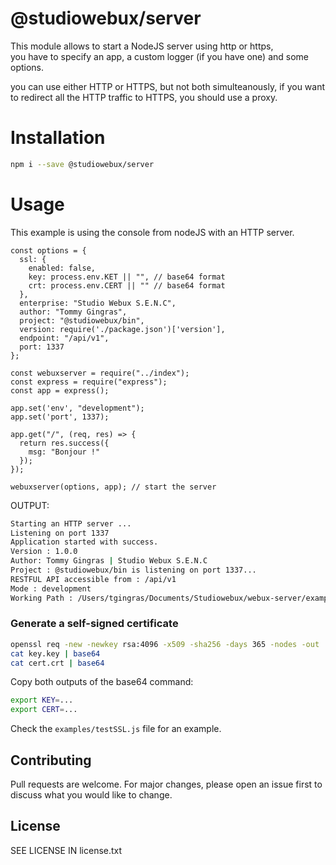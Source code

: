 # @studiowebux/server

This module allows to start a NodeJS server using http or https,  
you have to specify an app, a custom logger (if you have one) and some options.

you can use either HTTP or HTTPS, but not both simulteanously, if you want to redirect all the HTTP traffic to HTTPS, you should use a proxy.

# Installation

```bash
npm i --save @studiowebux/server
```

# Usage

This example is using the console from nodeJS with an HTTP server.  

```
const options = {
  ssl: {
    enabled: false,
    key: process.env.KET || "", // base64 format
    crt: process.env.CERT || "" // base64 format
  },
  enterprise: "Studio Webux S.E.N.C",
  author: "Tommy Gingras",
  project: "@studiowebux/bin",
  version: require('./package.json')['version'],
  endpoint: "/api/v1",
  port: 1337
};

const webuxserver = require("../index");
const express = require("express");
const app = express();

app.set('env', "development");
app.set('port', 1337);

app.get("/", (req, res) => {
  return res.success({
    msg: "Bonjour !"
  });
});

webuxserver(options, app); // start the server
```

OUTPUT:  
```bash
Starting an HTTP server ...
Listening on port 1337
Application started with success.
Version : 1.0.0
Author: Tommy Gingras | Studio Webux S.E.N.C
Project : @studiowebux/bin is listening on port 1337...
RESTFUL API accessible from : /api/v1
Mode : development
Working Path : /Users/tgingras/Documents/Studiowebux/webux-server/examples
```

### Generate a self-signed certificate

```bash
openssl req -new -newkey rsa:4096 -x509 -sha256 -days 365 -nodes -out  cert.crt -keyout key.key
cat key.key | base64
cat cert.crt | base64
```

Copy both outputs of the base64 command:  
```bash
export KEY=...
export CERT=...
```

Check the ```examples/testSSL.js``` file for an example.  

## Contributing

Pull requests are welcome. For major changes, please open an issue first to discuss what you would like to change.

## License
SEE LICENSE IN license.txt